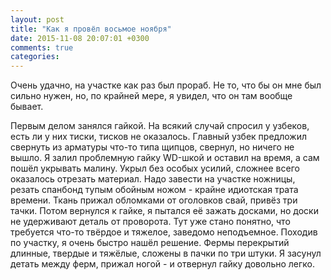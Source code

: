 ```yaml
---
layout: post
title: "Как я провёл восьмое ноября"
date: 2015-11-08 20:07:01 +0300
comments: true
categories: 
---
```

Очень удачно, на участке как раз был прораб. Не то, что бы он мне был сильно нужен, но, по крайней мере, я увидел, что он там вообще бывает.

Первым делом занялся гайкой. На всякий случай спросил у узбеков, есть ли у них тиски, тисков не оказалось. Главный узбек предложил свернуть из арматуры что-то типа щипцов, свернул, но ничего не вышло. Я залил проблемную гайку WD-шкой и оставил на время, а сам пошёл укрывать малину. Укрыл без особых усилий, сложнее всего оказалось отрезать материал. Надо завести на участке ножницы, резать спанбонд тупым обойным ножом - крайне идиотская трата времени. Ткань прижал обломками от оголовков свай, привёз три тачки. Потом вернулся к гайке, я пытался её зажать досками, но доски не удерживают деталь от проворота. Тут уже стано понятно, что требуется что-то твёрдое и тяжелое, заведомо неподъемное. Походив по участку, я очень быстро нашёл решение. Фермы перекрытий длинные, твердые и тяжёлые, сложены в пачки по три штуки. Я засунул детать между ферм, прижал ногой - и отвернул гайку довольно легко.

